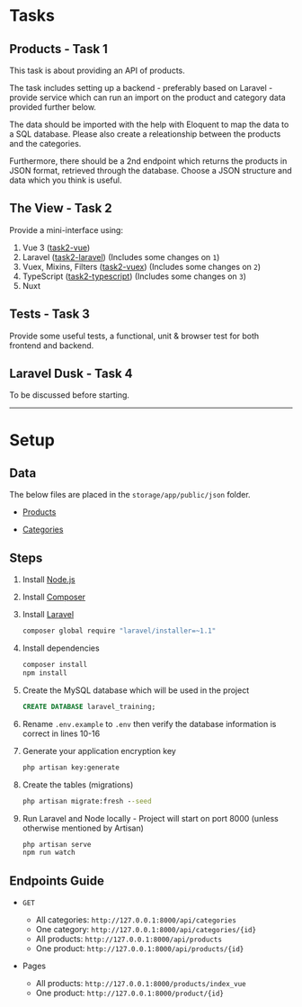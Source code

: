 # Tasks

## Products - Task 1

This task is about providing an API of products.

The task includes setting up a backend - preferably based on Laravel - provide service which can run an import on the product and category data provided further below.

The data should be imported with the help with Eloquent to map the data to a SQL database. Please also create a releationship between the products and the categories.

Furthermore, there should be a 2nd endpoint which returns the products in JSON format, retrieved through the database. Choose a JSON structure and data which you think is useful.

## The View - Task 2

Provide a mini-interface using:

1. Vue 3 ([task2-vue](https://github.com/ChrisRahme3/laravel_training/tree/task2-vue))
2. Laravel ([task2-laravel](https://github.com/ChrisRahme3/laravel_training/tree/task2-laravel)) (Includes some changes on `1`)
3. Vuex, Mixins, Filters ([task2-vuex](https://github.com/ChrisRahme3/laravel_training/tree/task2-vuex)) (Includes some changes on `2`)
4. TypeScript ([task2-typescript](https://github.com/ChrisRahme3/laravel_training/tree/task2-typescript)) (Includes some changes on `3`)
5. Nuxt

## Tests - Task 3

Provide some useful tests, a functional, unit & browser test for both frontend and backend.

## Laravel Dusk - Task 4

To be discussed before starting.

---

# Setup

## Data

The below files are placed in the `storage/app/public/json` folder.

- [Products](https://github.com/GoogleChromeLabs/sample-pie-shop/blob/master/src/data/products.json)

- [Categories](https://github.com/GoogleChromeLabs/sample-pie-shop/blob/master/src/data/categories.json)

## Steps

1. Install [Node.js](https://nodejs.org/en/download)

1. Install [Composer](https://laravel.com/docs/4.2#install-composer)

1. Install [Laravel](https://laravel.com/docs/4.2#install-laravel)

   ```bat
   composer global require "laravel/installer=~1.1"
   ```

1. Install dependencies

   ```bat
   composer install
   npm install
   ```

1. Create the MySQL database which will be used in the project

   ```sql
   CREATE DATABASE laravel_training;
   ```

1. Rename `.env.example` to `.env` then verify the database information is correct in lines 10-16

1. Generate your application encryption key

   ```bat
   php artisan key:generate
   ```

1. Create the tables (migrations)

   ```bat
   php artisan migrate:fresh --seed
   ```

1. Run Laravel and Node locally - Project will start on port 8000 (unless otherwise mentioned by Artisan)

   ```bat
   php artisan serve
   npm run watch
   ```

## Endpoints Guide

- `GET`
  - All categories: `http://127.0.0.1:8000/api/categories`
  - One category: `http://127.0.0.1:8000/api/categories/{id}`
  - All products: `http://127.0.0.1:8000/api/products`
  - One product: `http://127.0.0.1:8000/api/products/{id}`

- Pages
  - All products: `http://127.0.0.1:8000/products/index_vue`
  - One product: `http://127.0.0.1:8000/product/{id}`
